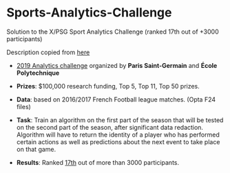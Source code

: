 # Sports-Analytics-Challenge
Solution to the X/PSG Sport Analytics Challenge (ranked 17th out of +3000 participants) 

Description copied from [here](https://github.com/layibiyi/sports_analytics_challenge)

* [2019 Analytics challenge](https://www.agorize.com/en/challenges/xpsg) organized by **Paris Saint-Germain** and **École Polytechnique**

* **Prizes**: $100,000 research funding, Top 5, Top 11, Top 50 prizes.

* **Data**: based on 2016/2017 French Football league matches. (Opta F24 files)

* **Task**: Train an algorithm on the first part of the season that will be tested on the second part of the season, after significant data redaction. Algorithm will have to return the identity of a player who has performed certain actions as well as predictions about the next event to take place on that game.

* **Results**: Ranked [17th](https://www.agorize.com/fr/challenges/xpsg/pages/finale) out of more than 3000 participants.
